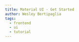 ```yaml
---
title: Material UI - Get Started
author: Wesley Bertipaglia
tags:
  - frontend
  - ui
  - tutorial
---
```

